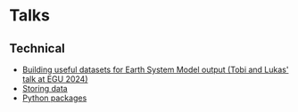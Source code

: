 # Talks

## Technical

* [Building useful datasets for
Earth System Model output (Tobi and Lukas' talk at EGU 2024)](https://tobi.pages.gwdg.de/egu2024/slides.html)
* [Storing data](storing_data/index.md)
* [Python packages](python_packages/index.md)
